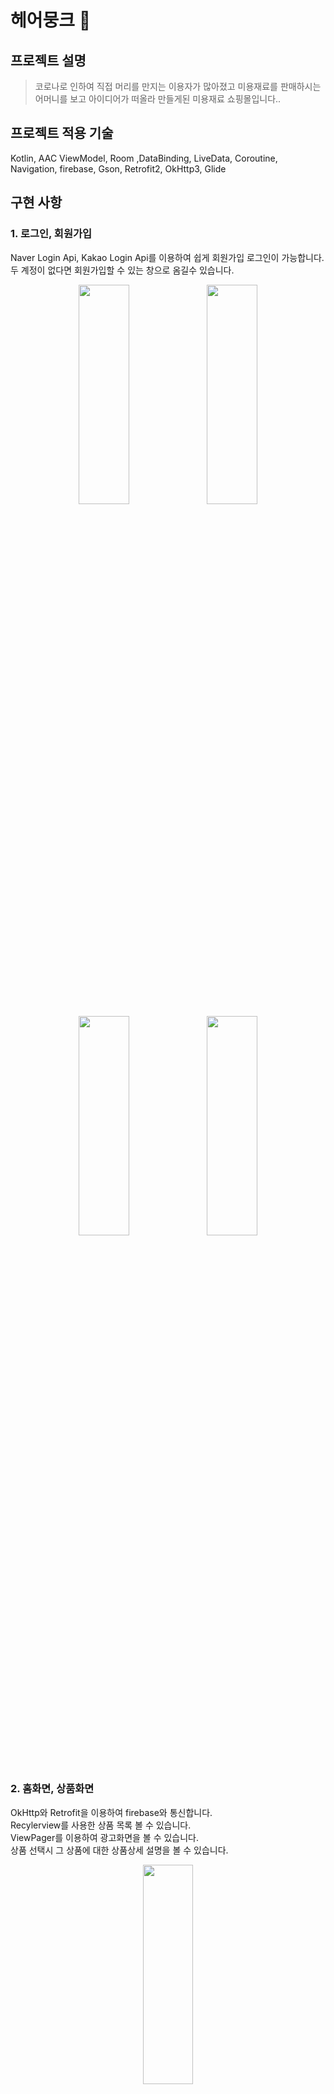 # 헤어뭉크 🛒

## 프로젝트 설명
> 코로나로 인하여 직접 머리를 만지는 이용자가 많아졌고 미용재료를 판매하시는 어머니를 보고 아이디어가 떠올라 만들게된 미용재료 쇼핑몰입니다..<br/>

## 프로젝트 적용 기술
Kotlin, AAC ViewModel, Room ,DataBinding, LiveData, Coroutine, Navigation, firebase, Gson, Retrofit2, OkHttp3, Glide

## 구현 사항

### 1. 로그인, 회원가입
Naver Login Api, Kakao Login Api를 이용하여 쉽게 회원가입 로그인이 가능합니다.<br/>
두 계정이 없다면 회원가입할 수 있는 창으로 옴길수 있습니다.
<p align="center">
    <img src="https://user-images.githubusercontent.com/96619472/224281469-412e141c-0384-49da-a883-9d0c4af752e8.png" width="40%" height="30%">
<img src="https://user-images.githubusercontent.com/96619472/224281503-f37cca40-99de-43e3-a37a-948f00d8bdba.png" width="40%" height="30%">
<img src="https://user-images.githubusercontent.com/96619472/224281530-2584d416-760f-4040-b36f-2c7c45a0a46c.png" width="40%" height="30%">
<img src="https://user-images.githubusercontent.com/96619472/224281550-dd04dfb6-6f4a-4768-92a7-9eb0c0a05243.png" width="40%" height="30%">
</p>
<br/>

### 2. 홈화면, 상품화면
OkHttp와 Retrofit을 이용하여 firebase와 통신합니다.<br/>
Recylerview를 사용한 상품 목록 볼 수 있습니다.<br/>
ViewPager를 이용하여 광고화면을 볼 수 있습니다.<br/>
상품 선택시 그 상품에 대한 상품상세 설명을 볼 수 있습니다.
<p align="center">
    <img src="https://user-images.githubusercontent.com/96619472/221159891-4602e865-9b0b-4527-bb27-15006300639e.png" width="40%" height="30%">
</p>
<br/>

### 3. 상품 카테고리
firebase 서버를 이용하여 미용제품에 대한 카테고리 화면등장, 큰 카테고리 안에 세부 카테고리와 상품을 볼수 있습니다.
<p align="center">
    <img src="https://user-images.githubusercontent.com/96619472/221159891-4602e865-9b0b-4527-bb27-15006300639e.png" width="40%" height="30%">
</p>
<br/>

### 4. 장바구니
Room db를 이용하여 장바구니 화면 구현
<p align="center">
    <img src="https://user-images.githubusercontent.com/96619472/221159891-4602e865-9b0b-4527-bb27-15006300639e.png" width="40%" height="30%">
</p>
<br/>

### 5. 미용실 찾기
Kakao map Api와 Kakao search Api를 이용하여 미용실을 찾을수 있는 지도를 구현했습니다.
<p align="center">
    <img src="https://user-images.githubusercontent.com/96619472/221159891-4602e865-9b0b-4527-bb27-15006300639e.png" width="40%" height="30%">
</p>
<br/>

### 화면을 만들면서 배운것

* 기술을 하나씩 

